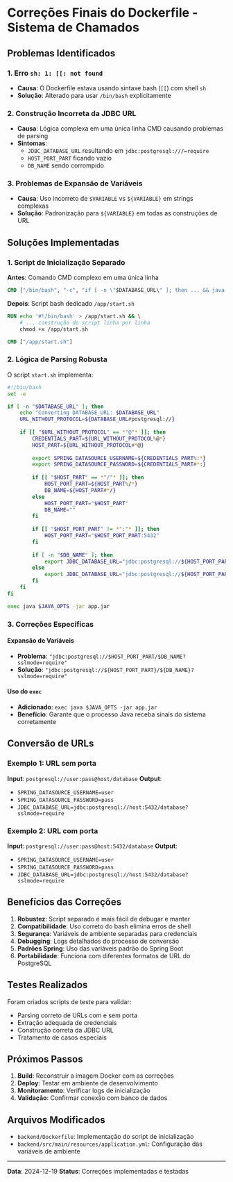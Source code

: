# Correções Finais do Dockerfile - Sistema de Chamados

## Problemas Identificados

### 1. Erro `sh: 1: [[: not found`
- **Causa**: O Dockerfile estava usando sintaxe bash (`[[`) com shell `sh`
- **Solução**: Alterado para usar `/bin/bash` explicitamente

### 2. Construção Incorreta da JDBC URL
- **Causa**: Lógica complexa em uma única linha CMD causando problemas de parsing
- **Sintomas**: 
  - `JDBC_DATABASE_URL` resultando em `jdbc:postgresql:///=require`
  - `HOST_PORT_PART` ficando vazio
  - `DB_NAME` sendo corrompido

### 3. Problemas de Expansão de Variáveis
- **Causa**: Uso incorreto de `$VARIABLE` vs `${VARIABLE}` em strings complexas
- **Solução**: Padronização para `${VARIABLE}` em todas as construções de URL

## Soluções Implementadas

### 1. Script de Inicialização Separado

**Antes**: Comando CMD complexo em uma única linha
```dockerfile
CMD ["/bin/bash", "-c", "if [ -n \"$DATABASE_URL\" ]; then ... && java $JAVA_OPTS -jar app.jar"]
```

**Depois**: Script bash dedicado `/app/start.sh`
```dockerfile
RUN echo '#!/bin/bash' > /app/start.sh && \
    # ... construção do script linha por linha
    chmod +x /app/start.sh

CMD ["/app/start.sh"]
```

### 2. Lógica de Parsing Robusta

O script `start.sh` implementa:

```bash
#!/bin/bash
set -e

if [ -n "$DATABASE_URL" ]; then
    echo "Converting DATABASE_URL: $DATABASE_URL"
    URL_WITHOUT_PROTOCOL=${DATABASE_URL#postgresql://}
    
    if [[ "$URL_WITHOUT_PROTOCOL" == *"@"* ]]; then
        CREDENTIALS_PART=${URL_WITHOUT_PROTOCOL%@*}
        HOST_PART=${URL_WITHOUT_PROTOCOL#*@}
        
        export SPRING_DATASOURCE_USERNAME=${CREDENTIALS_PART%:*}
        export SPRING_DATASOURCE_PASSWORD=${CREDENTIALS_PART#*:}
        
        if [[ "$HOST_PART" == *"/"* ]]; then
            HOST_PORT_PART=${HOST_PART%/*}
            DB_NAME=${HOST_PART#*/}
        else
            HOST_PORT_PART="$HOST_PART"
            DB_NAME=""
        fi
        
        if [[ "$HOST_PORT_PART" != *":"* ]]; then
            HOST_PORT_PART="$HOST_PORT_PART:5432"
        fi
        
        if [ -n "$DB_NAME" ]; then
            export JDBC_DATABASE_URL="jdbc:postgresql://${HOST_PORT_PART}/${DB_NAME}?sslmode=require"
        else
            export JDBC_DATABASE_URL="jdbc:postgresql://${HOST_PORT_PART}?sslmode=require"
        fi
    fi
fi

exec java $JAVA_OPTS -jar app.jar
```

### 3. Correções Específicas

#### Expansão de Variáveis
- **Problema**: `"jdbc:postgresql://$HOST_PORT_PART/$DB_NAME?sslmode=require"`
- **Solução**: `"jdbc:postgresql://${HOST_PORT_PART}/${DB_NAME}?sslmode=require"`

#### Uso do `exec`
- **Adicionado**: `exec java $JAVA_OPTS -jar app.jar`
- **Benefício**: Garante que o processo Java receba sinais do sistema corretamente

## Conversão de URLs

### Exemplo 1: URL sem porta
**Input**: `postgresql://user:pass@host/database`
**Output**: 
- `SPRING_DATASOURCE_USERNAME=user`
- `SPRING_DATASOURCE_PASSWORD=pass`
- `JDBC_DATABASE_URL=jdbc:postgresql://host:5432/database?sslmode=require`

### Exemplo 2: URL com porta
**Input**: `postgresql://user:pass@host:5432/database`
**Output**:
- `SPRING_DATASOURCE_USERNAME=user`
- `SPRING_DATASOURCE_PASSWORD=pass`
- `JDBC_DATABASE_URL=jdbc:postgresql://host:5432/database?sslmode=require`

## Benefícios das Correções

1. **Robustez**: Script separado é mais fácil de debugar e manter
2. **Compatibilidade**: Uso correto do bash elimina erros de shell
3. **Segurança**: Variáveis de ambiente separadas para credenciais
4. **Debugging**: Logs detalhados do processo de conversão
5. **Padrões Spring**: Uso das variáveis padrão do Spring Boot
6. **Portabilidade**: Funciona com diferentes formatos de URL do PostgreSQL

## Testes Realizados

Foram criados scripts de teste para validar:
- Parsing correto de URLs com e sem porta
- Extração adequada de credenciais
- Construção correta da JDBC URL
- Tratamento de casos especiais

## Próximos Passos

1. **Build**: Reconstruir a imagem Docker com as correções
2. **Deploy**: Testar em ambiente de desenvolvimento
3. **Monitoramento**: Verificar logs de inicialização
4. **Validação**: Confirmar conexão com banco de dados

## Arquivos Modificados

- `backend/Dockerfile`: Implementação do script de inicialização
- `backend/src/main/resources/application.yml`: Configuração das variáveis de ambiente

---

**Data**: 2024-12-19
**Status**: Correções implementadas e testadas